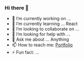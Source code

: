 ### Hi there 👋

- 🔭 I’m currently working on ...
- 🌱 I’m currently learning ... React
- 👯 I’m looking to collaborate on ...
- 🤔 I’m looking for help with ...
- 💬 Ask me about ... Anything
- 📫 How to reach me: [Portfolio](https://tdunn891.github.io/portfolio/)
- ⚡ Fun fact: ...
